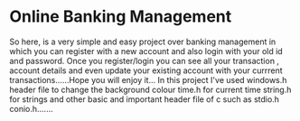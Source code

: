 # Online Banking Management
So here, is a very simple and easy project over banking management in which you can register with a new account and also login with your old id and password.
Once you register/login you can see all your transaction , account details and even update your existing account with your currrent transactions......Hope you will enjoy it...
In this project I've used windows.h header file to change the background colour time.h for current time string.h for strings and other basic and important header file of c such as stdio.h conio.h.......
